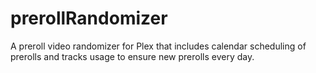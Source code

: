 # prerollRandomizer
A preroll video randomizer for Plex that includes calendar scheduling of prerolls and tracks usage to ensure new prerolls every day.
